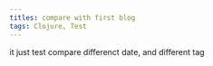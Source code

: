 ```yaml
---
titles: compare with first blog
tags: Clojure, Test
---
```



it just test compare differenct date, and different tag